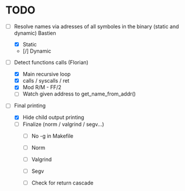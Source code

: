 # TODO

- [ ] Resolve names via adresses of all symboles in the binary (static and dynamic) Bastien
	- [x] Static
	- [/] Dynamic

- [ ] Detect functions calls (Florian)
	- [X] Main recursive loop
	- [X] calls / syscalls / ret
	- [x] Mod R/M - FF/2
	- [ ] Watch given address to get_name_from_addr()

- [ ] Final printing
	- [x] Hide child output printing
	- [ ] Finalize (norm / valgrind / segv...)
		- [ ] No -g in Makefile
		- [ ] Norm
		- [ ] Valgrind
		- [ ] Segv
		- [ ] Check for return cascade

